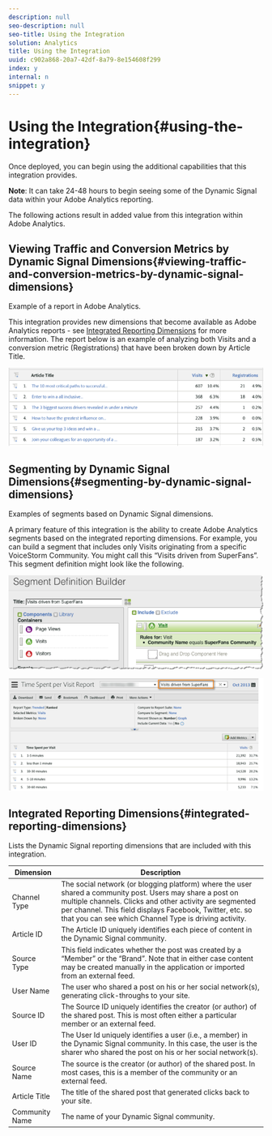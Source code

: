 ```yaml
---
description: null
seo-description: null
seo-title: Using the Integration
solution: Analytics
title: Using the Integration
uuid: c902a868-20a7-42df-8a79-8e154608f299
index: y
internal: n
snippet: y
---
```


# Using the Integration{#using-the-integration}

Once deployed, you can begin using the additional capabilities that this integration provides.

**Note**: It can take 24-48 hours to begin seeing some of the Dynamic Signal data within your Adobe Analytics reporting.

The following actions result in added value from this integration within Adobe Analytics. 

## Viewing Traffic and Conversion Metrics by Dynamic Signal Dimensions{#viewing-traffic-and-conversion-metrics-by-dynamic-signal-dimensions}

Example of a report in Adobe Analytics.

This integration provides new dimensions that become available as Adobe Analytics reports - see [Integrated Reporting Dimensions](../../dynamic-signal-for-analytics/dynamic-signal-use-integration/dynamic-signal-reporting-dimensions.md#concept-19c4c9a55d7747698701e771541144be) for more information. The report below is an example of analyzing both Visits and a conversion metric (Registrations) that have been broken down by Article Title.

![](assets/examplereport.png)

## Segmenting by Dynamic Signal Dimensions{#segmenting-by-dynamic-signal-dimensions}

Examples of segments based on Dynamic Signal dimensions.

A primary feature of this integration is the ability to create Adobe Analytics segments based on the integrated reporting dimensions. For example, you can build a segment that includes only Visits originating from a specific VoiceStorm Community. You might call this “Visits driven from SuperFans”. This segment definition might look like the following.

![](assets/segment1.png)

![](assets/segment2.png)

## Integrated Reporting Dimensions{#integrated-reporting-dimensions}

Lists the Dynamic Signal reporting dimensions that are included with this integration.

|  Dimension  | Description  |
|---|---|
|  Channel Type  | The social network (or blogging platform) where the user shared a community post. Users may share a post on multiple channels. Clicks and other activity are segmented per channel. This field displays Facebook, Twitter, etc. so that you can see which Channel Type is driving activity.  |
|  Article ID  | The Article ID uniquely identifies each piece of content in the Dynamic Signal community.  |
|  Source Type  | This field indicates whether the post was created by a “Member” or the “Brand”. Note that in either case content may be created manually in the application or imported from an external feed.  |
|  User Name  | The user who shared a post on his or her social network(s), generating click-throughs to your site.  |
|  Source ID  | The Source ID uniquely identifies the creator (or author) of the shared post. This is most often either a particular member or an external feed.  |
|  User ID  | The User Id uniquely identifies a user (i.e., a member) in the Dynamic Signal community. In this case, the user is the sharer who shared the post on his or her social network(s).  |
|  Source Name  | The source is the creator (or author) of the shared post. In most cases, this is a member of the community or an external feed.  |
|  Article Title  | The title of the shared post that generated clicks back to your site.  |
|  Community Name  | The name of your Dynamic Signal community.  |

